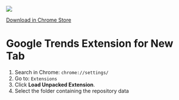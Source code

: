 ![](https://github.com/rememberlenny/google-trends-new-tab-extension/blob/master/newtab.gif?raw=true)

[Download in Chrome Store](https://chrome.google.com/webstore/detail/hbnomjlpfmnaojgbakmcfiabaofadbfc/publish-accepted?hl=en-US)

# Google Trends Extension for New Tab

1. Search in Chrome: ```chrome://settings/```
2. Go to: ```Extensions```
3. Click **Load Unpacked Extension**.
4. Select the folder containing the repository data
